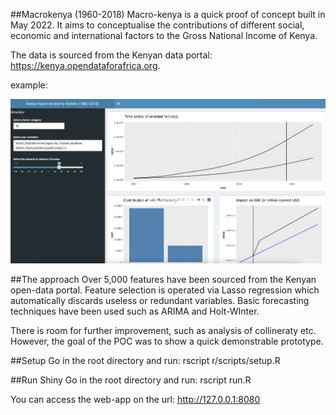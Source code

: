 ##Macrokenya (1960-2018)
Macro-kenya is a quick proof of concept built in May 2022. 
It aims to conceptualise the contributions of different social, economic and international factors to the Gross National Income of Kenya. 

The data is sourced from the Kenyan data portal: https://kenya.opendataforafrica.org. 

example:

<img src="res/macrokenya.png">

##The approach
Over 5,000 features have been sourced from the Kenyan open-data portal. Feature selection is operated via Lasso regression which automatically discards useless or redundant variables. Basic forecasting techniques have been used such as ARIMA and Holt-WInter. 

There is room for further improvement, such as analysis of collineraty etc. However, the goal of the POC was to show a quick demonstrable prototype. 

##Setup 
Go in the root directory and run: 
rscript r/scripts/setup.R

##Run Shiny 
Go in the root directory and run: 
rscript run.R

You can access the web-app on the url: http://127.0.0.1:8080

